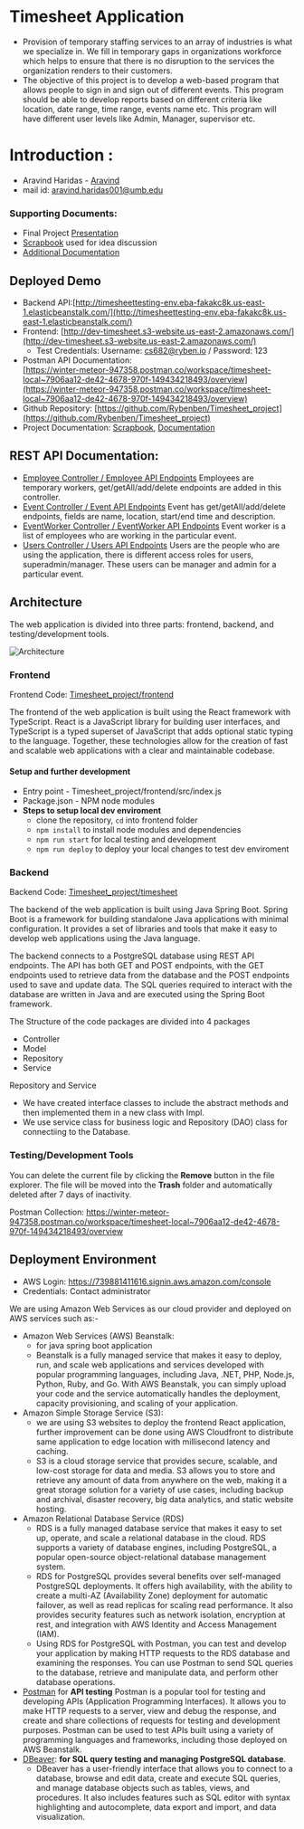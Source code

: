 # Timesheet Application

- Provision of temporary staffing services to an array of industries is what we specialize in. We fill in temporary gaps in organizations workforce which helps to ensure that there is no disruption to the services the organization renders to their customers.
- The objective of this project is to develop a web-based program that allows people to sign in and sign out of different events. This program should be able to develop reports based on different criteria like location, date range, time range, events name etc. This program will have different user levels like Admin, Manager, supervisor etc.

# Introduction :
- Aravind Haridas - [Aravind](https://www.linkedin.com/in/haridasaravind/)
- mail id: aravind.haridas001@umb.edu

### Supporting Documents: 
- Final Project [Presentation](https://github.com/Rybenben/Timesheet_project/blob/main/documents/CS682%20Final%20Project%20Presentation.pdf)
- [Scrapbook](https://github.com/Rybenben/Timesheet_project/blob/main/documents/Scrap%20book%20(Timesheet%20project).pdf) used for idea discussion
- [Additional Documentation](https://github.com/Rybenben/Timesheet_project/blob/main/documents/Timesheet%20project%20documentation.pdf)

## Deployed Demo

- Backend API:[http://timesheettesting-env.eba-fakakc8k.us-east-1.elasticbeanstalk.com/](http://timesheettesting-env.eba-fakakc8k.us-east-1.elasticbeanstalk.com/)
- Frontend:  [http://dev-timesheet.s3-website.us-east-2.amazonaws.com/](http://dev-timesheet.s3-website.us-east-2.amazonaws.com/)
	- Test Credentials: Username: [cs682@ryben.io](mailto:cs682@ryben.io) / Password: 123
- Postman API Documentation:  
[https://winter-meteor-947358.postman.co/workspace/timesheet-local~7906aa12-de42-4678-970f-149434218493/overview](https://winter-meteor-947358.postman.co/workspace/timesheet-local~7906aa12-de42-4678-970f-149434218493/overview)
- Github Repository:  [https://github.com/Rybenben/Timesheet_project](https://github.com/Rybenben/Timesheet_project)
- Project Documentation: [Scrapbook](https://docs.google.com/document/d/1vRc-wFACy1I8nCxoG3fLQCBkRmOrsD6qJEDeoLNFtL0/edit?usp=sharing), [Documentation](https://docs.google.com/document/d/1i6CvqUVu3y-VGR7glJNqfqQvD4_tm6oF7kGMEDuoIq8/edit?usp=sharing)

## REST API Documentation: 

- [Employee Controller / Employee API Endpoints](https://documenter.getpostman.com/view/4814690/2s8Z6u3uax)
Employees are temporary workers, get/getAll/add/delete endpoints are added in this controller.
- [Event Controller / Event API Endpoints](https://documenter.getpostman.com/view/4814690/2s8Z6u3uaz)
Event has get/getAll/add/delete endpoints, fields are name, location, start/end time and description.
- [EventWorker Controller / EventWorker API Endpoints](https://documenter.getpostman.com/view/4814690/2s8Z6u3ub1)
Event worker is a list of employees who are working in the particular event. 
- [Users Controller / Users API Endpoints](https://documenter.getpostman.com/view/4814690/2s8Z6u3ub2)
Users are the people who are using the application, there is different access roles for users, superadmin/manager. These users can be manager and admin for a particular event.


## Architecture

The web application is divided into three parts: frontend, backend, and testing/development tools.

![Architecture](https://github.com/Rybenben/Timesheet_project/blob/main/documents/architecture.png)

### Frontend

Frontend Code: [Timesheet_project/frontend](https://github.com/Rybenben/Timesheet_project/tree/main/timesheet)

The frontend of the web application is built using the React framework with TypeScript. React is a JavaScript library for building user interfaces, and TypeScript is a typed superset of JavaScript that adds optional static typing to the language. Together, these technologies allow for the creation of fast and scalable web applications with a clear and maintainable codebase.

#### Setup and further development
- Entry point - Timesheet_project/frontend/src/index.js
- Package.json - NPM node modules
- **Steps to setup local dev enviroment**
  - clone the repository, `cd` into frontend folder
  - `npm install` to install node modules and dependencies
  - `npm run start` for local testing and development 
  - `npm run deploy` to deploy your local changes to test dev enviroment

### Backend

Backend Code: [Timesheet_project/timesheet](https://github.com/Rybenben/Timesheet_project/tree/main/timesheet)

The backend of the web application is built using Java Spring Boot. Spring Boot is a framework for building standalone Java applications with minimal configuration. It provides a set of libraries and tools that make it easy to develop web applications using the Java language.

The backend connects to a PostgreSQL database using REST API endpoints. The API has both GET and POST endpoints, with the GET endpoints used to retrieve data from the database and the POST endpoints used to save and update data. The SQL queries required to interact with the database are written in Java and are executed using the Spring Boot framework.

The Structure of the code packages are divided into 4 packages
- Controller
- Model
- Repository
- Service 

Repository and Service
- We have created interface classes to include the abstract methods and then implemented them in a new class with Impl.
- We use service class for business logic and Repository (DAO) class for connectiing to the Database.

### Testing/Development Tools

You can delete the current file by clicking the **Remove** button in the file explorer. The file will be moved into the **Trash** folder and automatically deleted after 7 days of inactivity.

Postman Collection: https://winter-meteor-947358.postman.co/workspace/timesheet-local~7906aa12-de42-4678-970f-149434218493/overview

## Deployment Environment

- AWS Login: https://739881411616.signin.aws.amazon.com/console
- Credentials: Contact administrator

We are using Amazon Web Services as our cloud provider and deployed on AWS services such as:-

- Amazon Web Services (AWS) Beanstalk: 
	- for java spring boot application
	- Beanstalk is a fully managed service that makes it easy to deploy, run, and scale web applications and services developed with popular programming languages, including Java, .NET, PHP, Node.js, Python, Ruby, and Go. With AWS Beanstalk, you can simply upload your code and the service automatically handles the deployment, capacity provisioning, and scaling of your application.
- Amazon Simple Storage Service (S3): 
	- we are using S3 websites to deploy the frontend React application, further improvement can be done using AWS Cloudfront to distribute same application to edge location with millisecond latency and caching.
	- S3 is a cloud storage service that provides secure, scalable, and low-cost storage for data and media. S3 allows you to store and retrieve any amount of data from anywhere on the web, making it a great storage solution for a variety of use cases, including backup and archival, disaster recovery, big data analytics, and static website hosting.
- Amazon Relational Database Service (RDS)
	- RDS is a fully managed database service that makes it easy to set up, operate, and scale a relational database in the cloud. RDS supports a variety of database engines, including PostgreSQL, a popular open-source object-relational database management system.
	- RDS for PostgreSQL provides several benefits over self-managed PostgreSQL deployments. It offers high availability, with the ability to create a multi-AZ (Availability Zone) deployment for automatic failover, as well as read replicas for scaling read performance. It also provides security features such as network isolation, encryption at rest, and integration with AWS Identity and Access Management (IAM).
	- Using RDS for PostgreSQL with Postman, you can test and develop your application by making HTTP requests to the RDS database and examining the responses. You can use Postman to send SQL queries to the database, retrieve and manipulate data, and perform other database operations.
- [Postman](https://www.postman.com/) for **API testing**
Postman is a popular tool for testing and developing APIs (Application Programming Interfaces). It allows you to make HTTP requests to a server, view and debug the response, and create and share collections of requests for testing and development purposes. Postman can be used to test APIs built using a variety of programming languages and frameworks, including those deployed on AWS Beanstalk.
- [DBeaver](https://dbeaver.io/): **for SQL query testing and managing PostgreSQL database**.
	- DBeaver has a user-friendly interface that allows you to connect to a database, browse and edit data, create and execute SQL queries, and manage database objects such as tables, views, and procedures. It also includes features such as SQL editor with syntax highlighting and autocomplete, data export and import, and data visualization.

